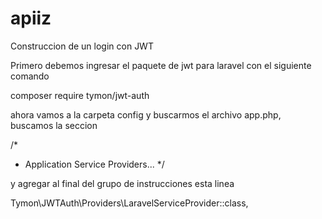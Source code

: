 # apiiz

Construccion de un login con JWT

Primero debemos ingresar el paquete de jwt para laravel con el siguiente comando

composer require tymon/jwt-auth


ahora vamos a la carpeta config y buscarmos el archivo app.php, buscamos la seccion

/*
* Application Service Providers...
*/

y agregar al final del grupo de instrucciones esta linea

Tymon\JWTAuth\Providers\LaravelServiceProvider::class,